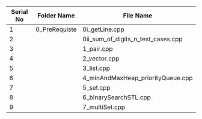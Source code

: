 | Serial No | Folder Name                    | File Name                                    |
|-----------|--------------------------------|----------------------------------------------|
| 1         | 0_PreRequiste                  | 0i_getLine.cpp                                |
| 2         |                                | 0ii_sum_of_digits_n_test_cases.cpp            |
| 3         |                                | 1_pair.cpp                                    |
| 4         |                                | 2_vector.cpp                                  |
| 5         |                                | 3_list.cpp                                    |
| 6         |                                | 4_minAndMaxHeap_priorityQueue.cpp             |
| 7         |                                | 5_set.cpp                                     |
| 8         |                                | 6_binarySearchSTL.cpp                         |
| 9         |                                | 7_multiSet.cpp                                |